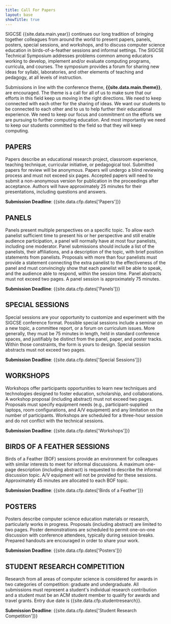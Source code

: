 ```yaml
---
title: Call For Papers
layout: base
showTitle: true
---
```


SIGCSE {{site.data.main.year}} continues our long tradition of bringing together colleagues from around the world to present papers, panels, posters, special sessions, and workshops, and to discuss computer science education in birds-of-a-feather sessions and informal settings. The SIGCSE Technical Symposium addresses problems common among educators working to develop, implement and/or evaluate computing programs, curricula, and courses. The symposium provides a forum for sharing new ideas for syllabi, laboratories, and other elements of teaching and pedagogy, at all levels of instruction. 

Submissions in line with the conference theme, **{{site.data.main.theme}}**, are encouraged. The theme is a call for all of us to make sure that our efforts in this field keep us moving in the right directions.  We need to keep connected with each other for the sharing of ideas.  We want our students to be connected to each other and to us to help further their educational experience.  We need to keep our focus and commitment on the efforts we are pursuing to further computing education.  And most importantly we need to keep our students committed to the field so that they will keep computing.

## PAPERS 

Papers describe an educational research project, classroom experience, teaching technique, curricular initiative, or pedagogical tool. Submitted papers for review will be anonymous. Papers will undergo a blind reviewing process and must not exceed six pages. Accepted papers will need to submit a non-anonymous version for publication in the proceedings after acceptance.  Authors will have approximately 25 minutes for their presentations, including questions and answers.

<div class="alert alert-warning">
<b>Submission Deadline</b>: {{site.data.cfp.dates['Papers']}}
</div>

## PANELS 

Panels present multiple perspectives on a specific topic. To allow each panelist sufficient time to present his or her perspective and still enable audience participation, a panel will normally have at most four panelists, including one moderator. Panel submissions should include a list of the panelists, their affiliations, and a description of the topic, with brief position statements from panelists. Proposals with more than four panelists must provide a statement connecting the extra panelist to the effectiveness of the panel and must convincingly show that each panelist will be able to speak, and the audience able to respond, within the session time. Panel abstracts must not exceed two pages. A panel session is approximately 75 minutes.


<div class="alert alert-warning">
<b>Submission Deadline</b>: {{site.data.cfp.dates['Panels']}}
</div>

## SPECIAL SESSIONS 

Special sessions are your opportunity to customize and experiment with the SIGCSE conference format. Possible special sessions include a seminar on a new topic, a committee report, or a forum on curriculum issues. More generally, they must be 75 minutes in length, held in standard conference spaces, and justifiably be distinct from the panel, paper, and poster tracks. Within those constraints, the form is yours to design. Special session abstracts must not exceed two pages.


<div class="alert alert-warning">
<b>Submission Deadline</b>: {{site.data.cfp.dates['Special Sessions']}}
</div>

## WORKSHOPS

Workshops offer participants opportunities to learn new techniques and technologies designed to foster education, scholarship, and collaborations.  A workshop proposal (including abstract) must not exceed two pages.  Proposals must specify equipment needs (e.g., participant-supplied laptops, room configurations, and A/V equipment) and any limitation on the number of participants.  Workshops are scheduled for a three-hour session and do not conflict with the technical sessions.


<div class="alert alert-warning">
<b>Submission Deadline</b>: {{site.data.cfp.dates['Workshops']}}
</div>

## BIRDS OF A FEATHER SESSIONS 

Birds of a Feather (BOF) sessions provide an environment for colleagues with similar interests to meet for informal discussions. A maximum one-page description (including abstract) is requested to describe the informal discussion topic. A/V equipment will not be provided for these sessions. Approximately 45 minutes are allocated to each BOF topic.

<div class="alert alert-warning">
<b>Submission Deadline</b>: {{site.data.cfp.dates['Birds of a Feather']}}
</div>

## POSTERS 


Posters describe computer science education materials or research, particularly works in progress. Proposals (including abstract) are limited to two pages. Poster demonstrations are scheduled to permit one-on-one discussion with conference attendees, typically during session breaks. Prepared handouts are encouraged in order to share your work.  


<div class="alert alert-warning">
<b>Submission Deadline</b>: {{site.data.cfp.dates['Posters']}}
</div>

## STUDENT RESEARCH COMPETITION

Research from all areas of computer science is considered for awards in two categories of competition: graduate and undergraduate. All submissions must represent a student's individual research contribution and a student must be an ACM student member to qualify for awards and travel grants. Entry due date is {{site.data.cfp.studentresearch}}.


<div class="alert alert-warning">
<b>Submission Deadline</b>: {{site.data.cfp.dates['Student Research Competition']}}
</div>
